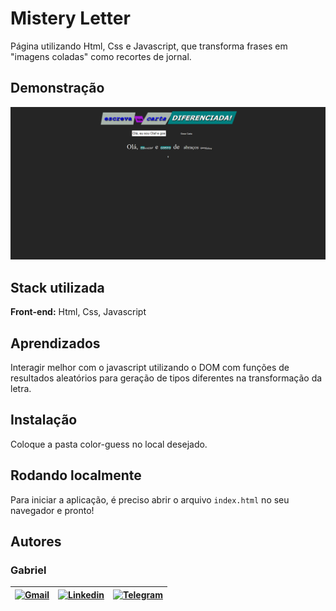 # Mistery Letter

Página utilizando Html, Css e Javascript, que transforma frases em "imagens coladas" como recortes de jornal.
## Demonstração

![Desktop](./mistery-letter.PNG)

## Stack utilizada

**Front-end:** Html, Css, Javascript


## Aprendizados

Interagir melhor com o javascript utilizando o DOM com funções de resultados aleatórios para geração de tipos diferentes na transformação da letra.

## Instalação

Coloque a pasta color-guess no local desejado.

## Rodando localmente

Para iniciar a aplicação, é preciso abrir o arquivo `index.html` no seu navegador e pronto!


## Autores
### Gabriel

| [![Gmail](https://img.shields.io/badge/Gmail-D14836?style=for-the-badge&logo=gmail&logoColor=white)](mailto:gabrielpbenedicto@gmail.com) | [![Linkedin](https://img.shields.io/badge/LinkedIn-0077B5?style=for-the-badge&logo=linkedin&logoColor=white)](https://www.linkedin.com/in/gabrielbenedicto/) | [![Telegram](https://img.shields.io/badge/Telegram-2CA5E0?style=for-the-badge&logo=telegram&logoColor=white)](https://t.me/gabrielbenedicto) |
| ------|-------|-----|

